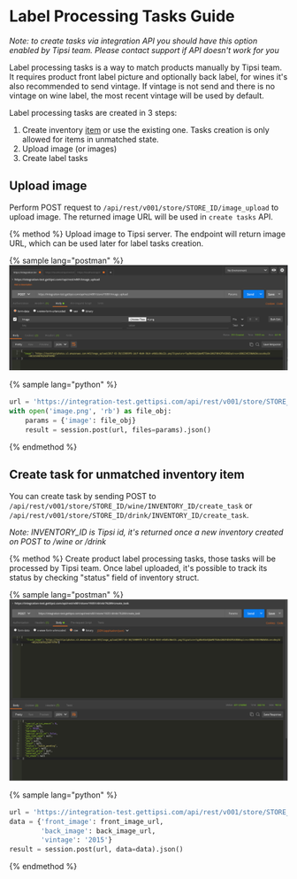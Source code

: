 # Label Processing Tasks Guide

*Note: to create tasks via integration API you should have this option enabled by Tipsi team. Please contact support if API doesn't work for you*

Label processing tasks is a way to match products manually by Tipsi team. It requires product front label picture and optionally back label, for wines it's also recommended to send vintage. If vintage is not send and there is no vintage on wine label, the most recent vintage will be used by default.

Label processing tasks are created in 3 steps:

1. Create inventory [item](/endpoints.md#create-wine-inventory) or use the existing one. Tasks creation is only allowed for items in unmatched state.
2. Upload image (or images)
3. Create label tasks

## Upload image

Perform POST request to `/api/rest/v001/store/STORE_ID/image_upload` to upload image. The returned image URL will be used in `create tasks` API.


{% method %}
Upload image to Tipsi server. The endpoint will return image URL, which can be used later for label tasks creation.

{% sample lang="postman" %}
![](/assets/image_upload.png)

{% sample lang="python" %}
```python
url = 'https://integration-test.gettipsi.com/api/rest/v001/store/STORE_ID/image_upload'
with open('image.png', 'rb') as file_obj:
    params = {'image': file_obj}
    result = session.post(url, files=params).json()
```
{% endmethod %}


## Create task for unmatched inventory item

You can create task by sending POST to `/api/rest/v001/store/STORE_ID/wine/INVENTORY_ID/create_task` or `/api/rest/v001/store/STORE_ID/drink/INVENTORY_ID/create_task`.

*Note: INVENTORY_ID is Tipsi id, it's returned once a new inventory created on POST to /wine or /drink*

{% method %}
Create product label processing tasks, those tasks will be processed by Tipsi team. Once label uploaded, it's possible to track its status by checking "status" field of inventory struct.

{% sample lang="postman" %}
![](/assets/create_task.png)

{% sample lang="python" %}
```python
url = 'https://integration-test.gettipsi.com/api/rest/v001/store/STORE_ID/wine/INVENTORY_ID/create_task'
data = {'front_image': front_image_url,
        'back_image': back_image_url,
        'vintage': '2015'}
result = session.post(url, data=data).json()
```
{% endmethod %}
